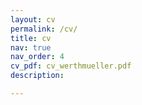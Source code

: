 ```yaml
---
layout: cv
permalink: /cv/
title: cv
nav: true
nav_order: 4
cv_pdf: cv_werthmueller.pdf
description: 

---
```

